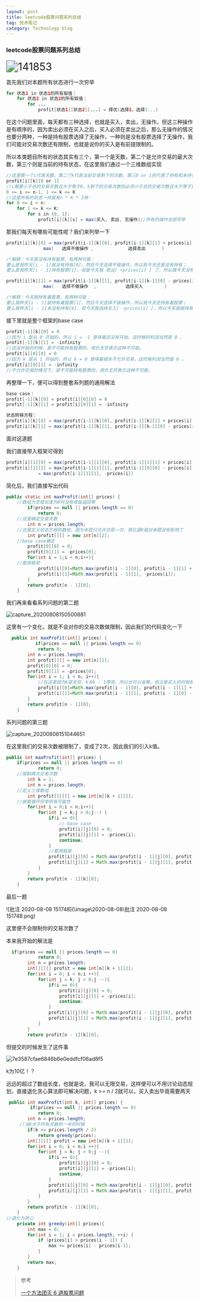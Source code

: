 ```yaml
---
layout: post
title: leetcode股票问题系列总结
tag: 技术笔记
category: Technology blog
---
```

### leetcode股票问题系列总结

<img src="\image\2020-08-08\141853.png" alt="141853" style="zoom:200%;" />

首先我们对本题所有状态进行一次穷举

```Java
for 状态1 in 状态1的所有取值：
    for 状态2 in 状态2的所有取值：
        for ...
            profit[状态1][状态2][...] = 择优(选择1，选择2...)
```

在这个问题里面，每天都有三种选择，也就是买入，卖出，无操作。但这三种操作是有顺序的，因为卖出必须在买入之后，买入必须在卖出之后，那么无操作的情况也要分两种，一种是持有股票选择了无操作，一种则是没有股票选择了无操作，我们可能对交易次数还有限制，也就是说你的买入是有前提限制的。

所以本类题目所有的状态其实有三个，第一个是天数，第二个是允许交易的最大次数，第三个则是当前的持有状态，在这里我们通过一个三维数组实现

```Java
//这里第一个i代表天数，第二个k代表当前交易剩下的次数，第三0 or 1则代表了持有和未持有的两种状态。
profit[i][k][0 or 1]
//i需要小于总的交易天数且大于等于0，k剩下的交易次数则必须小于总的交易次数且大于等于1。
0 <= i <= n-1, 1 <= k <= K
//这里所有的状态一共就有n * K * 2钟
for 0 <= i < n:
    for 1 <= k <= K:
        for s in {0, 1}:
            profit[i][k][s] = max(买入, 卖出, 无操作)//所有的操作全部穷举
```

那我们每天有哪些可能性呢？我们来列举一下

```Java
profit[i][k][0] = max(profit[i-1][k][0], profit[i-1][k][1] + prices[i])
              max(   选择不做操作 ,             选择卖出      )

/*解释：今天我没有持有股票，有两种可能：
要么是我昨天[i - 1]就没有持有[0]，然后今天选择不做操作，所以我今天还是没有持有；
要么是我昨天[i - 1]持有股票[1]，但是今天我 卖出[ +prices[i] ] 了，所以我今天没有持有股票了。*/

profit[i][k][1] = max(profit[i-1][k][1], profit[i-1][k-1][0] - prices[i])
              max(   选择不做操作  ,           选择买入        )

/*解释：今天我持有着股票，有两种可能：
要么我昨天[i - 1]就持有着股票[1]，然后今天选择不做操作，所以我今天还持有着股票；
要么我昨天[i - 1]本没有持有[0]，但今天我选择买入[ -prices[i] ]，所以今天我就持有股票了。*/
```

接下里就是整个框架的base case

```java
profit[-1][k][0] = 0
//因为 i 是从 0 开始的，所以 i = -1 意味着还没有开始，这时候的利润当然是 0 。
profit[-1][k][1] = -infinity
//还没开始的时候，是不可能持有股票的，用负无穷表示这种不可能。
profit[i][0][0] = 0
//因为 k 是从 1 开始的，所以 k = 0 意味着根本不允许交易，这时候利润当然是 0 。
profit[i][0][1] = -infinity
//不允许交易的情况下，是不可能持有股票的，用负无穷表示这种不可能。
```

再整理一下，便可以得到整套系列题的通用解法

```Java
base case：
profit[-1][k][0] = profit[i][0][0] = 0
profit[-1][k][1] = profit[i][0][1] = -infinity

状态转移方程：
profit[i][k][0] = max(profit[i-1][k][0], profit[i-1][k][1] + prices[i])
profit[i][k][1] = max(profit[i-1][k][1], profit[i-1][k-1][0] - prices[i])
```

面对这道题

我们直接带入框架可得到

```Java
profit[i][1][0] = max(profit[i-1][1][0], profit[i-1][1][1] + prices[i])
profit[i][1][1] = max(profit[i-1][1][1], profit[i-1][0][0] - prices[i]) 
            = max(profit[i-1][1][1], -prices[i])
```

简化后，我们直接写出代码

```Java
public static int maxProfit(int[] prices) {
    //数组为空或长度为0时没有收益返回零
        if(prices == null || prices.length == 0)
            return 0;
    //这里确定交易天数
        int n = prices.length;
    //这里定义状态方程的数组，因为本题只允许交易一次，简化是K就对本题没有影响了
        int profit[][] = new int[n][2];
    //base case确定
        profit[0][0] = 0;
        profit[0][1] = -prices[0];
        for(int i = 1;i < n;i++){
    //套用框架
            profit[i][0]=Math.max(profit[i - 1][0], profit[i - 1][1] + prices[i]);
            profit[i][1]=Math.max(profit[i - 1][1], -prices[i]);
        }
        return profit[n - 1][0];
    }
```

我们再来看看系列问题的第二题

![capture_20200808150500881](\image\2020-08-08\capture_20200808150500881.bmp)

这里有一个变化，就是不会对你的交易次数做限制，因此我们的代码变化一下

```Java
  public int maxProfit(int[] prices) {
           if(prices == null || prices.length == 0)
            return 0;
        int n = prices.length;
        int profit[][] = new int[n][2];
        profit[0][0] = 0;
        profit[0][1] = -prices[0];
        for(int i = 1; i < n; i++){
            //在这里因为K是无穷，k与k - 1等效，所以也可以省略，但注意买入的时候我的状态有可能是上次卖出后的状态，因此profit[i - 1][0]不能省略了
            profit[i][0]=Math.max(profit[i - 1][0], profit[i - 1][1] + prices[i]);
            profit[i][1]=Math.max(profit[i - 1][1], profit[i - 1][0] - prices[i]);
        }
        return profit[n - 1][0];
    }
```

系列问题的第三题

![capture_20200808151044651](\image\2020-08-08\capture_20200808151044651.bmp)

在这里我们的交易次数被限制了，变成了2次，因此我们的引入k值。

```Java
public int maxProfit(int[] prices) {
    if(prices == null || prices.length == 0)
            return 0;
    //限制两次交易次数
        int k = 2;
        int n = prices.length;
    //定义三维数组
        int profit[][][] = new int[n][k + 1][2];
    //嵌套循环穷举所有可能性
        for(int i = 0;i < n;i++){
            for(int j = k;j > 0;j--) {
                if(i == 0){
                    // base case
                    profit[i][j][0] = 0;
                    profit[i][j][1] = -prices[i];
                    continue;
                }
                //套用框架
                profit[i][j][0] = Math.max(profit[i - 1][j][0], profit[i - 1][j][1] + prices[i]);
                profit[i][j][1] = Math.max(profit[i - 1][j][1], profit[i - 1][j - 1][0] - prices[i]);
            }
        }
        return profit[n - 1][k][0];
    }
```

最后一题

![批注 2020-08-08 151748](\image\2020-08-08\批注 2020-08-08 151748.png)

这里便不会限制你的交易次数了

本来我开始的解法是

```Java
  if(prices == null || prices.length == 0)
            return 0;
        int n = prices.length;
        int[][][] profit = new int[n][k + 1][2];
        for(int i = 0; i < n;i ++){
            for(int j = k; j > 0;j --){
                if(i == 0){
                    profit[i][j][0] = 0;
                    profit[i][j][1] = -prices[i];
                    continue;
                }
                profit[i][j][0] = Math.max(profit[i - 1][j][0], profit[i - 1][j][1] + prices[i]);
                profit[i][j][1] = Math.max(profit[i - 1][j][1], profit[i - 1][j - 1][0] - prices[i]);
            }
        }
        return profit[n - 1][k][0];
```

但提交的时候发生了这件事

![7e3587cfae6846b6e0eddfcf06ad8f5](\image\2020-08-08\7e3587cfae6846b6e0eddfcf06ad8f5.png)

k为10亿！？

远远的超过了数组长度，也就是说，我可以无限交易，这样便可以不用讨论动态规划，直接退化贪心算法即可解决问题，k >= n / 2就可以，买入卖出毕竟需要两天

```Java
 public int maxProfit(int k, int[] prices) {
         if(prices == null || prices.length == 0)
            return 0;
        int n = prices.length;
     //当K大于所有天数的一半的时候
        if(k >= prices.length / 2)
            return greedy(prices);
        int[][][] profit = new int[n][k + 1][2];
        for(int i = 0; i < n;i ++){
            for(int j = k; j > 0;j --){
                if(i == 0){
                    profit[i][j][0] = 0;
                    profit[i][j][1] = -prices[i];
                    continue;
                }
                profit[i][j][0] = Math.max(profit[i - 1][j][0], profit[i - 1][j][1] + prices[i]);
                profit[i][j][1] = Math.max(profit[i - 1][j][1], profit[i - 1][j - 1][0] - prices[i]);
            }
        }
        return profit[n - 1][k][0];
    }
//退化为贪心
    private int greedy(int[] prices){
        int max = 0;
        for(int i = 1; i < prices.length; ++i) {
            if (prices[i] > prices[i - 1]) {
                max += prices[i] - prices[i-1];
            }
        }
        return max;
    }
```

> 参考
>
> [一个方法团灭 6 道股票问题](https://leetcode-cn.com/problems/best-time-to-buy-and-sell-stock/solution/yi-ge-fang-fa-tuan-mie-6-dao-gu-piao-wen-ti-by-l-3/)